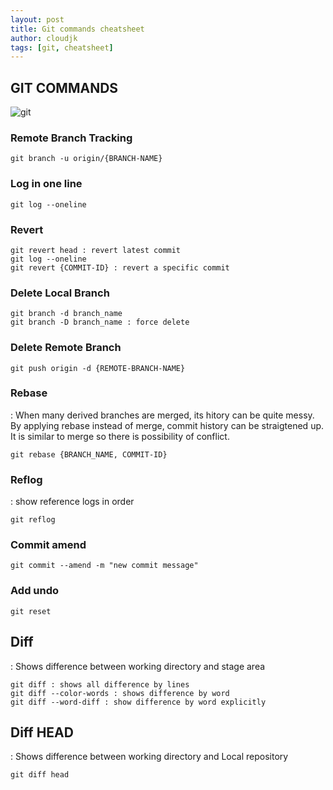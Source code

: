 ```yaml
---
layout: post
title: Git commands cheatsheet
author: cloudjk
tags: [git, cheatsheet]
---
```


## GIT COMMANDS

![git](/assets/img/posts/git.png)

### Remote Branch Tracking

```git
git branch -u origin/{BRANCH-NAME}
```

### Log in one line

```git
git log --oneline
```

### Revert

```git
git revert head : revert latest commit
git log --oneline
git revert {COMMIT-ID} : revert a specific commit
```

### Delete Local Branch

```git
git branch -d branch_name
git branch -D branch_name : force delete
```

### Delete Remote Branch

```git
git push origin -d {REMOTE-BRANCH-NAME}
```

### Rebase

: When many derived branches are merged, its hitory can be quite messy. By applying rebase instead of merge, commit history can be straigtened up.
It is similar to merge so there is possibility of conflict.

```git
git rebase {BRANCH_NAME, COMMIT-ID}
```

### Reflog

: show reference logs in order

```git
git reflog
```

### Commit amend

```git
git commit --amend -m "new commit message"
```

### Add undo

```git
git reset
```

## Diff

: Shows difference between working directory and stage area

```git
git diff : shows all difference by lines
git diff --color-words : shows difference by word
git diff --word-diff : show difference by word explicitly
```

## Diff HEAD

: Shows difference between working directory and Local repository

```git
git diff head
```
